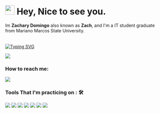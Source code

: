 <h1><img src="https://emojis.slackmojis.com/emojis/images/1531849430/4246/blob-sunglasses.gif?1531849430" width="30"/> Hey, Nice to see you.</h1>

Im **Zachary Domingo** also known as **Zach**, and I'm a IT student graduate from Mariano Marcos State University.<br><br>
<br>
[![Typing SVG](https://readme-typing-svg.herokuapp.com?color=%2349F707&lines=I'm+Zachary+Domingo%C3%B1as%2C+22+years+old;Future+Front-end+Web+Developer)](https://git.io/typing-svg)

[![](https://img.shields.io/badge/Gmail-zachary0411domingo@gmail.com-red)](mailto:zachary0411domingo@gmail.com)

### How to reach me: 
<a href="mailto: zachary0411domingo@gmail.com">
<img src="https://img.shields.io/badge/-zachary0411domingo%40gmail.com-7B83EB?&style=for-the-badge&logo=Microsoft-outlook&logoColor=white" ></a>  

### Tools That I'm practicing on : 🛠

<img src="https://img.shields.io/badge/html5-%23E34F26.svg?style=for-the-badge&logo=html5&logoColor=white">   <img src="https://img.shields.io/badge/css3%20-%2314354C.svg?&style=for-the-badge&logo=css3&logoColor=white">   <img src="https://img.shields.io/badge/javascript%20-%23323330.svg?&style=for-the-badge&logo=javascript&logoColor=%23F7DF1E">  <img src="https://img.shields.io/badge/react-%2320232a.svg?style=for-the-badge&logo=react&logoColor=%2361DAFB">    <img src="https://img.shields.io/badge/git%20-%23F05032.svg?&style=for-the-badge&logo=git&logoColor=white"/> <img src="http://img.shields.io/badge/-VS%20Code-000000?style=for-the-badge&logo=Visual-studio-code&logoColor=blue"> <img src="https://img.shields.io/badge/bootstrap-%23563D7C.svg?style=for-the-badge&logo=bootstrap&logoColor=white"> 





